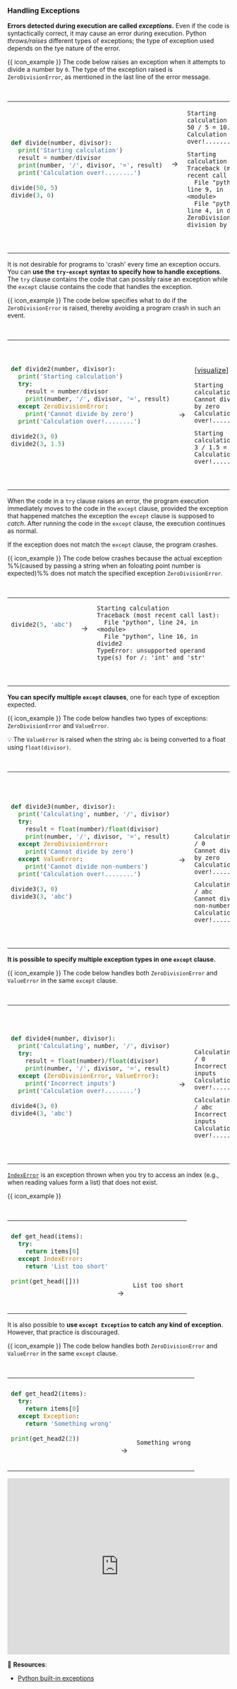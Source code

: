 ### Handling Exceptions

**Errors detected during execution are called _exceptions_.** Even if the code is syntactically correct, it may cause an error during execution. Python _<tooltip content="_throw_ and _raise_  are two terms used to describe an exception being encountered">throws/raises</tooltip>_ different types of exceptions; the type of exception used depends on the tye nature of the error.

<tip-box> 

{{ icon_example }} The code below raises an exception when it attempts to divide a number by `0`. The type of the exception raised is `ZeroDivisionError`, as mentioned in the last line of the error message.


<table> 
<tr>
  <td>

```python
def divide(number, divisor):
  print('Starting calculation')
  result = number/divisor
  print(number, '/', divisor, '=', result)
  print('Calculation over!........')
  
divide(50, 5)
divide(3, 0)
```
  </td>
  <td>&nbsp;→&nbsp;<br><br><br><br></td>
  <td>

```
Starting calculation
50 / 5 = 10.0
Calculation over!........
```
```
Starting calculation
Traceback (most recent call last):
  File "python", line 9, in <module>
  File "python", line 4, in divide
ZeroDivisionError: division by zero
```
  </td>
</tr>
</table>

</tip-box>

It is not desirable for programs to 'crash' every time an exception occurs. You can **use the `try-except` syntax to specify how to handle exceptions**. The `try` clause contains the code that can possibly raise an exception while the `except` clause contains the code that handles the exception.

<tip-box> 

{{ icon_example }} The code below specifies what to do if the `ZeroDivisionError` is raised, thereby avoiding a program crash in such an event.

<table> 
<tr>
  <td>

```python
def divide2(number, divisor):
  print('Starting calculation')
  try:
    result = number/divisor
    print(number, '/', divisor, '=', result)
  except ZeroDivisionError:
    print('Cannot divide by zero')
  print('Calculation over!........')
  
divide2(3, 0)
divide2(3, 1.5)
```
  </td>
  <td>&nbsp;→&nbsp;</td>
  <td><br><br>

[<a target="_blank" href="https://goo.gl/rc8X9h">visualize</a>]<br>

```
Starting calculation
Cannot divide by zero
Calculation over!........

```
```
Starting calculation
3 / 1.5 = 2.0
Calculation over!........
```
  </td>
</tr>
</table>

</tip-box>

When the code in a `try` clause raises an error, the program execution immediately moves to the code in the `except` clause, provided the exception that happened matches the exception the `except` clause is supposed to _<tooltip content="_Catch_ is term often used to describe a clause that respondes to a specific exception.">catch</tooltip>_. After running the code in the `except` clause, the execution continues as normal. 

If the exception does not match the `except` clause, the program crashes.

<tip-box> 

{{ icon_example }} The code below crashes because the actual exception %%(caused by passing a string when an foloating point number is expected)%% does not match the specified exception `ZeroDivisionError`.

<table> 
<tr>
  <td>

```python
divide2(5, 'abc')
```
<br><br>  
</td>
  <td>&nbsp;→&nbsp;<br><br><br><br></td>
  <td>

```
Starting calculation
Traceback (most recent call last):
  File "python", line 24, in <module>
  File "python", line 16, in divide2
TypeError: unsupported operand type(s) for /: 'int' and 'str'
```
  </td>
</tr>
</table>

</tip-box>

**You can specify multiple `except` clauses**, one for each type of exception expected.

<tip-box> 

{{ icon_example }} The code below handles two types of exceptions: `ZeroDivisionError` and `ValueError`.

:bulb: The `ValueError` is raised when the string `abc` is being converted to a float using `float(divisor)`.

<table> 
<tr>
  <td>

```python
def divide3(number, divisor):
  print('Calculating', number, '/', divisor)
  try:
    result = float(number)/float(divisor)
    print(number, '/', divisor, '=', result)
  except ZeroDivisionError:
    print('Cannot divide by zero')
  except ValueError:
    print('Cannot divide non-numbers')
  print('Calculation over!........')
  
divide3(3, 0)
divide3(3, 'abc')
```
  </td>
  <td>&nbsp;→&nbsp;</td>
  <td><br><br><br><br><br><br>

```
Calculating 3 / 0
Cannot divide by zero
Calculation over!........
```
```
Calculating 3 / abc
Cannot divide non-numbers
Calculation over!........
```
  </td>
</tr>
</table>

</tip-box>

**It is possible to specify multiple exception types in one `except` clause.**

<tip-box> 

{{ icon_example }} The code below handles both `ZeroDivisionError` and `ValueError` in the same `except` clause.

<table> 
<tr>
  <td>

```python
def divide4(number, divisor):
  print('Calculating', number, '/', divisor)
  try:
    result = float(number)/float(divisor)
    print(number, '/', divisor, '=', result)
  except (ZeroDivisionError, ValueError):
    print('Incorrect inputs')
  print('Calculation over!........')
  
divide4(3, 0)
divide4(3, 'abc')
```
  </td>
  <td>&nbsp;→&nbsp;</td>
  <td><br><br><br><br>

```
Calculating 3 / 0
Incorrect inputs
Calculation over!........
```
```
Calculating 3 / abc
Incorrect inputs
Calculation over!........
```
  </td>
</tr>
</table>

</tip-box>

[`IndexError`](https://docs.python.org/3/library/exceptions.html#IndexError) is an exception thrown when you try to access an index (e.g., when reading values form a list) that does not exist.

<tip-box> 

{{ icon_example }}

<table> 
<tr>
  <td>

```python
def get_head(items):
  try:
    return items[0]
  except IndexError:
    return 'List too short'
    
print(get_head([]))
```
  </td>
  <td><br><br><br><br><br><br>&nbsp;→&nbsp;</td>
  <td><br><br><br><br><br><br>

```
List too short
```
  </td>
</tr>
</table>

</tip-box>

It is also possible to **use `except Exception` to catch any kind of exception**. However, that practice is discouraged. 

<tip-box> 

{{ icon_example }} The code below handles both `ZeroDivisionError` and `ValueError` in the same `except` clause.

<table> 
<tr>
  <td>

```python
def get_head2(items):
  try:
    return items[0]
  except Exception:
    return 'Something wrong'
    
print(get_head2(2))
```
  </td>
  <td><br><br><br><br><br><br>&nbsp;→&nbsp;</td>
  <td><br><br><br><br><br><br>

```
Something wrong
```
  </td>
</tr>
</table>

</tip-box>

<panel type="seamless" header="%%:computer: Try your own%%">

<iframe height="400px" width="100%" src="https://repl.it/@pythonbasics/errors-exceptions-handling?lite=true" scrolling="no" frameborder="no" allowtransparency="true" allowfullscreen="true" sandbox="allow-forms allow-pointer-lock allow-popups allow-same-origin allow-scripts allow-modals"></iframe>

</panel>

:paperclip: **Resources**:
* [Python built-in exceptions](https://www.tutorialspoint.com/python/standard_exceptions.htm)

<panel type="danger" header=":muscle: Exercise: Enter Integer" expanded no-close>
  <include src="e-enterInteger.md" />
</panel><p/>